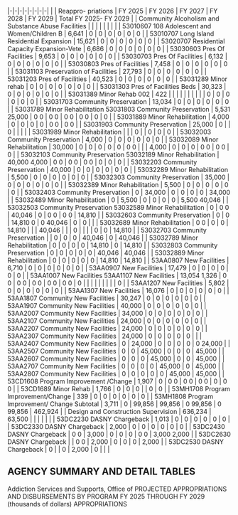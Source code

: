 |-|-|-|-|-|-|-|-|
| | Reappro-  priations | FY 2025 | FY 2026 | FY 2027 | FY 2028 | FY 2029 | Total FY 2025- FY 2029 |
| Community Alcoholism and Substance Abuse Facilities | | | | | | | |
| 53010607 108 Adolescent and Women/Children B | 6,641 | 0 | 0 | 0 | 0 | 0 | 0 |
| 53010707 Long Island Residential Expansion | 15,621 | 0 | 0 | 0 | 0 | 0 | 0 |
| 53020707 Residential Capacity Expansion-Vete | 6,686 | 0 | 0 | 0 | 0 | 0 | 0 |
| 53030603 Pres Of Facilities | 9,653 | 0 | 0 | 0 | 0 | 0 | 0 |
| 53030703 Pres Of Facilities | 6,132 | 0 | 0 | 0 | 0 | 0 | 0 |
| 53030803 Pres of Facilities | 7,458 | 0 | 0 | 0 | 0 | 0 | 0 |
| 53031103 Preservation of Facilities | 27,793 | 0 | 0 | 0 | 0 | 0 | 0 |
| 53031203 Pres of Facilities | 40,523 | 0 | 0 | 0 | 0 | 0 | 0 |
| 53031289 Minor rehab | 0 | 0 | 0 | 0 | 0 | 0 | 0 |
| 53031303 Pres of Facilities Beds | 30,323 | 0 | 0 | 0 | 0 | 0 | 0 |
| 53031389 Minor Rehab 002 | 422 | | | | | | |
| | | 0 | 0 | 0 | 0 | 0 | 0 |
| 53031703 Community Preservation | 13,034 | 0 | 0 | 0 | 0 | 0 | 0 |
| 53031789 Minor Rehabilitation 53031803 Community Preservation | 5,531  25,000 | 0  0 | 0  0 | 0  0 | 0  0 | 0 | 0 |
| 53031889 Minor Rehabilitation | 4,000 | 0 | 0 | 0 | 0 | 0  0 | 0  0 |
| 53031903 Community Preservation | 25,000 | 0 | | 0 | | | |
| 53031989 Minor Rehabilitation | | | 0 | | 0 | 0 | 0 |
| 53032003 Community Preservation | 4,000 | 0 | 0 | 0 | 0 | 0 | 0 |
| 53032089 Minor Rehabilitation | 30,000 | 0 | 0 | 0 | 0 | 0 | 0  0 |
| | 4,000 | 0 | 0 | 0 | 0  0 | 0  0 | 0 |
| 53032103 Community Preservation 53032189 Minor Rehabilitation | 40,000  4,000 | 0  0 | 0  0 | 0  0 | 0 | 0 | 0 |
| 53032203 Community Preservation | 40,000 | 0 | 0 | 0 | 0 | 0 | 0 |
| 53032289 Minor Rehabilitation | 5,500 | 0 | 0 | 0 | 0 | 0 | 0 |
| 53032303 Community Preservation | 35,000 | 0 | 0 | 0 | 0 | 0 | 0 |
| 53032389 Minor Rehabilitation | 5,500 | 0 | 0 | 0 | 0 | 0 | 0 |
| 53032403 Community Preservation | 0 | 34,000 | 0 | 0 | 0 | 0 | 34,000 |
| 53032489 Minor Rehabilitation | 0 | 5,500 | 0 | 0 | 0 | 0 | 5,500  40,046 |
| 53032503 Community Preservation 53032589 Minor Rehabilitation | 0 | 0  0 | 40,046 | 0 | 0  0 | 0  0 | 14,810 |
| 53032603 Community Preservation | 0 | 0 | 14,810  0 | 0  40,046 | 0 | 0 | |
| 53032689 Minor Rehabilitation | 0  0 | 0 | 0 | 14,810 | | | 40,046 |
| | 0 | | | | 0 | 0 | 14,810 |
| 53032703 Community Preservation | | 0 | 0 | 0 | 40,046 | 0 | 40,046 |
| 53032789 Minor Rehabilitation | 0 | 0 | 0 | 0 | 14,810 | 0 | 14,810 |
| 53032803 Community Preservation | 0 | 0 | 0 | 0 | 0 | 40,046 | 40,046 |
| 53032889 Minor Rehabilitation | 0 | 0 | 0 | 0 | 0 | 14,810 | 14,810 |
| 53AA0807 New Facilities | 6,710 | 0 | 0 | 0 | 0 | 0 | 0 |
| 53AA0907 New Facilities | 17,479 | 0 | 0 | 0 | 0 | 0 | 0 |
| 53AA1007 New Facilities 53AA1107 New Facilities | 13,054  1,326 | 0  0 | 0  0 | 0  0 | 0  0 | 0  0 | 0 |
| | | | | | | | 0 |
| 53AA1207 New Facilities | 5,802 | 0 | 0 | 0 | 0 | 0 | 0 |
| 53AA1307 New Facilities | 16,076 | 0 | 0 | 0 | 0 | 0 | 0 |
| 53AA1807 Community New Facilities | 30,247 | 0 | 0 | 0 | 0 | 0 | 0 |
| 53AA1907 Community New Facilities | 40,000 | 0 | 0 | 0 | 0 | 0 | 0 |
| 53AA2007 Community New Facilities | 34,000 | 0 | 0 | 0 | 0 | 0 | 0 |
| 53AA2107 Community New Facilities | 24,000 | 0 | 0 | 0 | 0 | 0 | 0 |
| 53AA2207 Community New Facilities | 24,000 | 0 | 0 | 0 | 0 | 0 | 0 |
| 53AA2307 Community New Facilities | 24,000 | 0 | 0 | 0 | 0 | 0 | |
| 53AA2407 Community New Facilities | 0 | 24,000 | 0 | 0 | 0 | 0 | 0  24,000 |
| 53AA2507 Community New Facilities | 0 | 0 | 45,000 | 0 | 0 | 0 | 45,000 |
| 53AA2607 Community New Facilities | 0 | 0 | 0 | 45,000 | 0 | 0 | 45,000 |
| 53AA2707 Community New Facilities | 0 | 0 | 0 | 0 | 45,000 | 0 | 45,000 |
| 53AA2807 Community New Facilities | 0 | 0 | 0 | 0 | 0 | 45,000 | 45,000 |
| 53CD1608 Program Improvement /Change | 1,907 | 0 | 0  0 | 0  0 | 0  0 | 0 | 0  0 |
| 53CD1689 Minor Rehab | 1,766 | 0 | 0 | 0 | | 0 | 0 |
| 53MH1708 Program Improvement/Change | 339 | 0 | 0 | 0 | 0 | 0 | 0 |
| 53MH1808 Program Improvement/ Change Subtotal | 3,711 | 0 | 99,856 | 99,856 | 0  99,856 | 0  99,856 | 462,924 |
| Design and Construction Supervision | 636,234 | 63,500 | | | | | |
| 53DC2230 DASNY Chargeback | 1,013 | 0 | 0 | 0 | 0 | 0 | 0 |
| 53DC2330 DASNY Chargeback | 2,000 | 0 | 0 | 0 | 0 | 0 | 0 |
| 53DC2430 DASNY Chargeback | 0  0 | 3,000 | 0 | 0 | 0 | 0  0 | 3,000  2,000 |
| 53DC2630 DASNY Chargeback | | 0  0 | 2,000 | 0 | 0 | 0 | 2,000 |
| 53DC2530 DASNY Chargeback | 0 | | 0 | 2,000 | 0 | | |

## **AGENCY SUMMARY AND DETAIL TABLES**

Addiction Services and Supports, Office of PROJECTED APPROPRIATIONS AND DISBURSEMENTS BY PROGRAM FY 2025 THROUGH FY 2029 (thousands of dollars) APPROPRIATIONS